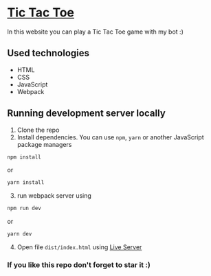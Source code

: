 # [Tic Tac Toe](https://xo.juratbek.uz)

In this website you can play a Tic Tac Toe game with my bot :)

## Used technologies

- HTML
- CSS
- JavaScript
- Webpack

## Running development server locally

1. Clone the repo
2. Install dependencies. You can use `npm`, `yarn` or another JavaScript package managers

```bash
npm install
```

or

```bash
yarn install
```

3. run webpack server using

```bash
npm run dev
```

or

```bash
yarn dev
```

4. Open file `dist/index.html` using [Live Server](https://marketplace.visualstudio.com/items?itemName=ritwickdey.LiveServer)

### If you like this repo don't forget to star it :)
